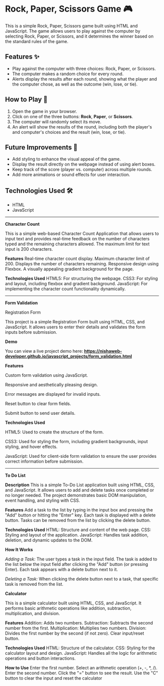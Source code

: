 
# Rock, Paper, Scissors Game 🎮

This is a simple Rock, Paper, Scissors game built using HTML and JavaScript. The game allows users to play against the computer by selecting Rock, Paper, or Scissors, and it determines the winner based on the standard rules of the game.

## Features ✨

- Play against the computer with three choices: Rock, Paper, or Scissors.
- The computer makes a random choice for every round.
- Alerts display the results after each round, showing what the player and the computer chose, as well as the outcome (win, lose, or tie).

## How to Play 🎯

1. Open the game in your browser.
2. Click on one of the three buttons: **Rock**, **Paper**, or **Scissors**.
3. The computer will randomly select its move.
4. An alert will show the results of the round, including both the player's and computer's choices and the result (win, lose, or tie).

## Future Improvements 🚀

- Add styling to enhance the visual appeal of the game.
- Display the result directly on the webpage instead of using alert boxes.
- Keep track of the score (player vs. computer) across multiple rounds.
- Add more animations or sound effects for user interaction.

## Technologies Used 🛠️

- HTML
- JavaScript





------------------------------------------------------------------------------------------------------------------------------------------------------------------------------------
**Character Count**


This is a simple web-based Character Count Application that allows users to input text and provides real-time feedback on the number of characters typed and the remaining characters allowed. The maximum limit for text input is 200 characters.

**Features**
Real-time character count display.
Maximum character limit of 200.
Displays the number of characters remaining.
Responsive design using Flexbox.
A visually appealing gradient background for the page.

**Technologies Used**
HTML5: For structuring the webpage.
CSS3: For styling and layout, including flexbox and gradient background.
JavaScript: For implementing the character count functionality dynamically.

------------------------------------------------------------------------------------------------------------------------------------------------------------------------------------
**Form Validation**

Registration Form

This project is a simple Registration Form built using HTML, CSS, and JavaScript. It allows users to enter their details and validates the form inputs before submission.

**Demo**

You can view a live project demo here: **https://nishaweb-developer.github.io/javascript_projects/form_validation.html**

**Features**

Custom form validation using JavaScript.

Responsive and aesthetically pleasing design.

Error messages are displayed for invalid inputs.

Reset button to clear form fields.

Submit button to send user details.

**Technologies Used**

HTML5: Used to create the structure of the form.

CSS3: Used for styling the form, including gradient backgrounds, input styling, and hover effects.

JavaScript: Used for client-side form validation to ensure the user provides correct information before submission.

------------------------------------------------------------------------------------------------------------------------------------------------------------------------------------
**To Do List**

**Description**
This is a simple To-Do List application built using HTML, CSS, and JavaScript. It allows users to add and delete tasks once completed or no longer needed. The project demonstrates basic DOM manipulation, event handling, and styling with CSS.

**Features**
Add a task to the list by typing in the input box and pressing the "Add" button or hitting the "Enter" key.
Each task is displayed with a delete button.
Tasks can be removed from the list by clicking the delete button.

**Technologies Used**
HTML: Structure and content of the web page.
CSS: Styling and layout of the application.
JavaScript: Handles task addition, deletion, and dynamic updates to the DOM.

**How It Works**

*Adding a Task:*
The user types a task in the input field.
The task is added to the list below the input field after clicking the "Add" button (or pressing Enter).
Each task appears with a delete button next to it.

*Deleting a Task:*
When clicking the delete button next to a task, that specific task is removed from the list.


**Calculator**

This is a simple calculator built using HTML, CSS, and JavaScript. It performs basic arithmetic operations like addition, subtraction, multiplication, and division.

**Features**
Addition: Adds two numbers.
Subtraction: Subtracts the second number from the first.
Multiplication: Multiplies two numbers.
Division: Divides the first number by the second (if not zero).
Clear input/reset button.

**Technologies Used**
HTML: Structure of the calculator.
CSS: Styling for the calculator layout and design.
JavaScript: Handles all the logic for arithmetic operations and button interactions.

**How to Use**
Enter the first number.
Select an arithmetic operation (+, -, *, /).
Enter the second number.
Click the "=" button to see the result.
Use the "C" button to clear the input and reset the calculator

